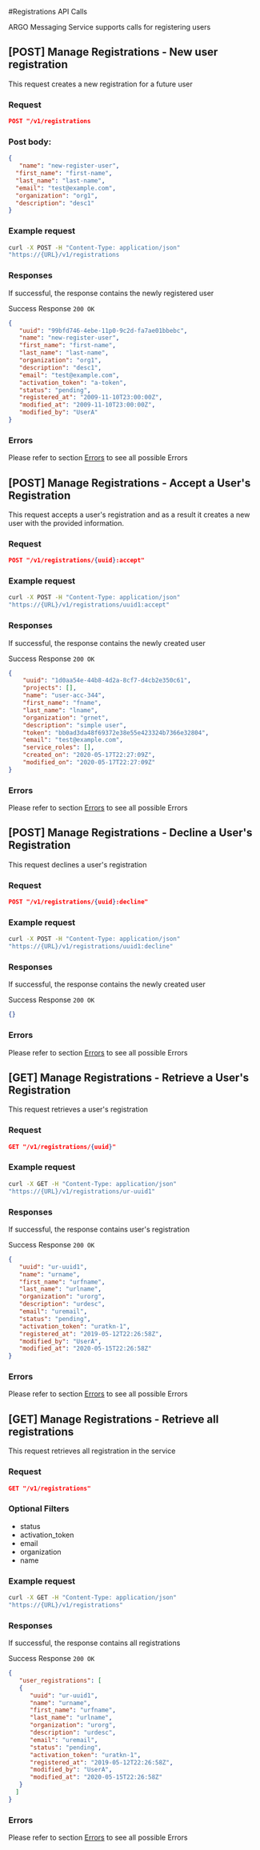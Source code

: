 #Registrations API Calls

ARGO Messaging Service supports calls for registering users

## [POST] Manage Registrations - New user registration
This request creates a new registration for a future user

### Request
```json
POST "/v1/registrations
```

### Post body:
```json
{
   "name": "new-register-user",
  "first_name": "first-name",
  "last_name": "last-name",
  "email": "test@example.com",
  "organization": "org1",
  "description": "desc1"
}
```



### Example request
```bash
curl -X POST -H "Content-Type: application/json"
"https://{URL}/v1/registrations
```

### Responses  
If successful, the response contains the newly registered user

Success Response
`200 OK`

```json
{
   "uuid": "99bfd746-4ebe-11p0-9c2d-fa7ae01bbebc",
   "name": "new-register-user",
   "first_name": "first-name",
   "last_name": "last-name",
   "organization": "org1",
   "description": "desc1",
   "email": "test@example.com",
   "activation_token": "a-token",
   "status": "pending",
   "registered_at": "2009-11-10T23:00:00Z",
   "modified_at": "2009-11-10T23:00:00Z",
   "modified_by": "UserA"
}
```

### Errors
Please refer to section [Errors](api_errors.md) to see all possible Errors

## [POST] Manage Registrations - Accept a User's Registration
This request accepts a user's registration 
and as a result it creates a new user with the provided information.

### Request
```json
POST "/v1/registrations/{uuid}:accept"
```

### Example request
```bash
curl -X POST -H "Content-Type: application/json"
"https://{URL}/v1/registrations/uuid1:accept"
```

### Responses  
If successful, the response contains the newly created user

Success Response
`200 OK`

```json
{
    "uuid": "1d0aa54e-44b8-4d2a-8cf7-d4cb2e350c61",
    "projects": [],
    "name": "user-acc-344",
    "first_name": "fname",
    "last_name": "lname",
    "organization": "grnet",
    "description": "simple user",
    "token": "bb0ad3da48f69372e38e55e423324b7366e32804",
    "email": "test@example.com",
    "service_roles": [],
    "created_on": "2020-05-17T22:27:09Z",
    "modified_on": "2020-05-17T22:27:09Z"
}
```
### Errors
Please refer to section [Errors](api_errors.md) to see all possible Errors

## [POST] Manage Registrations - Decline a User's Registration
This request declines a user's registration

### Request
```json
POST "/v1/registrations/{uuid}:decline"
```

### Example request
```bash
curl -X POST -H "Content-Type: application/json"
"https://{URL}/v1/registrations/uuid1:decline"
```

### Responses  
If successful, the response contains the newly created user

Success Response
`200 OK`

```json
{}
```
### Errors
Please refer to section [Errors](api_errors.md) to see all possible Errors

## [GET] Manage Registrations - Retrieve a User's Registration
This request retrieves a user's registration 

### Request
```json
GET "/v1/registrations/{uuid}"
```

### Example request
```bash
curl -X GET -H "Content-Type: application/json"
"https://{URL}/v1/registrations/ur-uuid1"
```

### Responses  
If successful, the response contains user's registration

Success Response
`200 OK`

```json
{
   "uuid": "ur-uuid1",
   "name": "urname",
   "first_name": "urfname",
   "last_name": "urlname",
   "organization": "urorg",
   "description": "urdesc",
   "email": "uremail",
   "status": "pending",
   "activation_token": "uratkn-1",
   "registered_at": "2019-05-12T22:26:58Z",
   "modified_by": "UserA",
   "modified_at": "2020-05-15T22:26:58Z"
}
```
### Errors
Please refer to section [Errors](api_errors.md) to see all possible Errors

## [GET] Manage Registrations - Retrieve all registrations
This request retrieves all registration in the service

### Request
```json
GET "/v1/registrations"
```

### Optional Filters

- status
- activation_token
- email
- organization
- name

### Example request
```bash
curl -X GET -H "Content-Type: application/json"
"https://{URL}/v1/registrations"
```

### Responses  
If successful, the response contains all registrations

Success Response
`200 OK`

```json
{
   "user_registrations": [
   {
      "uuid": "ur-uuid1",
      "name": "urname",
      "first_name": "urfname",
      "last_name": "urlname",
      "organization": "urorg",
      "description": "urdesc",
      "email": "uremail",
      "status": "pending",
      "activation_token": "uratkn-1",
      "registered_at": "2019-05-12T22:26:58Z",
      "modified_by": "UserA",
      "modified_at": "2020-05-15T22:26:58Z"
   }
  ]
}
```
### Errors
Please refer to section [Errors](api_errors.md) to see all possible Errors